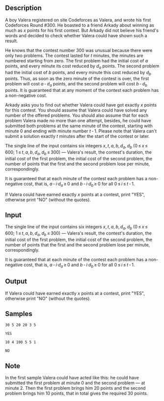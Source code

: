 ## Description

<div><p>A boy Valera registered on site <span class="tex-font-style-tt">Codeforces</span> as <span class="tex-font-style-tt">Valera</span>, and wrote his first <span class="tex-font-style-tt">Codeforces Round #300</span>. He boasted to a friend Arkady about winning as much as <span class="tex-span"><i>x</i></span> points for his first contest. But Arkady did not believe his friend's words and decided to check whether Valera could have shown such a result.</p><p>He knows that the contest number <span class="tex-span">300</span> was unusual because there were only two problems. The contest lasted for <span class="tex-span"><i>t</i></span> minutes, the minutes are numbered starting from zero. The first problem had the initial cost of <span class="tex-span"><i>a</i></span> points, and every minute its cost reduced by <span class="tex-span"><i>d</i><sub class="lower-index"><i>a</i></sub></span> points. The second problem had the initial cost of <span class="tex-span"><i>b</i></span> points, and every minute this cost reduced by <span class="tex-span"><i>d</i><sub class="lower-index"><i>b</i></sub></span> points. Thus, as soon as the zero minute of the contest is over, the first problem will cost <span class="tex-span"><i>a</i> - <i>d</i><sub class="lower-index"><i>a</i></sub></span> points, and the second problem will cost <span class="tex-span"><i>b</i> - <i>d</i><sub class="lower-index"><i>b</i></sub></span> points. It is guaranteed that at any moment of the contest each problem has a non-negative cost.</p><p>Arkady asks you to find out whether Valera could have got exactly <span class="tex-span"><i>x</i></span> points for this contest. You should assume that Valera could have solved any number of the offered problems. You should also assume that for each problem Valera made no more than one attempt, besides, he could have submitted both problems at the same minute of the contest, starting with minute <span class="tex-span">0</span> and ending with minute number <span class="tex-span"><i>t</i> - 1</span>. Please note that Valera can't submit a solution exactly <span class="tex-span"><i>t</i></span> minutes after the start of the contest or later.</p></div><div class="input-specification"><p>The single line of the input contains six integers <span class="tex-span"><i>x</i>, <i>t</i>, <i>a</i>, <i>b</i>, <i>d</i><sub class="lower-index"><i>a</i></sub>, <i>d</i><sub class="lower-index"><i>b</i></sub></span> <span class="tex-span">(0 ≤ <i>x</i> ≤ 600;&nbsp;1 ≤ <i>t</i>, <i>a</i>, <i>b</i>, <i>d</i><sub class="lower-index"><i>a</i></sub>, <i>d</i><sub class="lower-index"><i>b</i></sub> ≤ 300)</span> — Valera's result, the contest's duration, the initial cost of the first problem, the initial cost of the second problem, the number of points that the first and the second problem lose per minute, correspondingly.</p><p>It is guaranteed that at each minute of the contest each problem has a non-negative cost, that is, <span class="tex-span"><i>a</i> - <i>i</i>·<i>d</i><sub class="lower-index"><i>a</i></sub> ≥ 0</span> and <span class="tex-span"><i>b</i> - <i>i</i>·<i>d</i><sub class="lower-index"><i>b</i></sub> ≥ 0</span> for all <span class="tex-span">0 ≤ <i>i</i> ≤ <i>t</i> - 1</span>.</p></div><div class="output-specification"><p>If Valera could have earned exactly <span class="tex-span"><i>x</i></span> points at a contest, print "<span class="tex-font-style-tt">YES</span>", otherwise print "<span class="tex-font-style-tt">NO</span>" (without the quotes).</p></div>


## Input

<p>The single line of the input contains six integers <span class="tex-span"><i>x</i>, <i>t</i>, <i>a</i>, <i>b</i>, <i>d</i><sub class="lower-index"><i>a</i></sub>, <i>d</i><sub class="lower-index"><i>b</i></sub></span> <span class="tex-span">(0 ≤ <i>x</i> ≤ 600;&nbsp;1 ≤ <i>t</i>, <i>a</i>, <i>b</i>, <i>d</i><sub class="lower-index"><i>a</i></sub>, <i>d</i><sub class="lower-index"><i>b</i></sub> ≤ 300)</span> — Valera's result, the contest's duration, the initial cost of the first problem, the initial cost of the second problem, the number of points that the first and the second problem lose per minute, correspondingly.</p><p>It is guaranteed that at each minute of the contest each problem has a non-negative cost, that is, <span class="tex-span"><i>a</i> - <i>i</i>·<i>d</i><sub class="lower-index"><i>a</i></sub> ≥ 0</span> and <span class="tex-span"><i>b</i> - <i>i</i>·<i>d</i><sub class="lower-index"><i>b</i></sub> ≥ 0</span> for all <span class="tex-span">0 ≤ <i>i</i> ≤ <i>t</i> - 1</span>.</p>


## Output

<p>If Valera could have earned exactly <span class="tex-span"><i>x</i></span> points at a contest, print "<span class="tex-font-style-tt">YES</span>", otherwise print "<span class="tex-font-style-tt">NO</span>" (without the quotes).</p>


## Samples

```input1
30 5 20 20 3 5

```

```output1
YES

```






```input2
10 4 100 5 5 1

```

```output2
NO

```




## Note

<p>In the first sample Valera could have acted like this: he could have submitted the first problem at minute <span class="tex-span">0</span> and the second problem — at minute <span class="tex-span">2</span>. Then the first problem brings him <span class="tex-span">20</span> points and the second problem brings him <span class="tex-span">10</span> points, that in total gives the required <span class="tex-span">30</span> points.</p>

